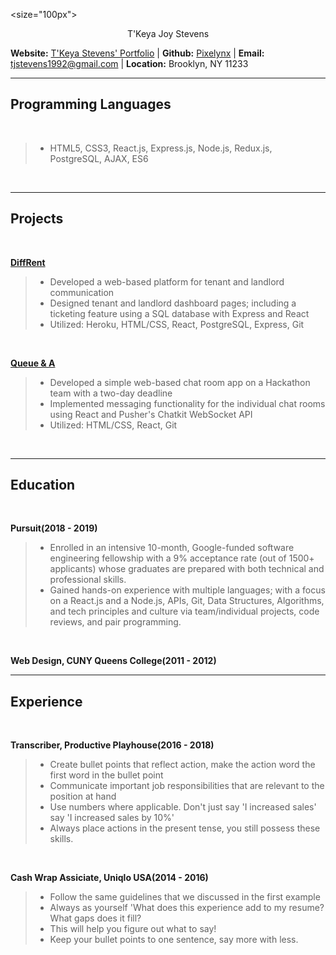 <size="100px"><p align="center" font-size="">T'Keya Joy Stevens</p></size>

**Website:** [T'Keya Stevens' Portfolio](https://tjstevens.info) |
**Github:** [Pixelynx](https://github.com/Pixelynx) |
**Email:** [tjstevens1992@gmail.com](mailto:tjstevens1992@gmail.com) |
**Location:** Brooklyn, NY 11233

- - - -

## Programming Languages

<br />

> * HTML5, CSS3, React.js, Express.js, Node.js, Redux.js, PostgreSQL, AJAX, ES6 

<br />

- - - -

## Projects

<br />

**[DiffRent](https://diff-rent.herokuapp.com)**   

> * Developed a web-based platform for tenant and landlord communication 
> * Designed tenant and landlord dashboard pages; including a ticketing feature using a SQL database with Express and React
> * Utilized: Heroku, HTML/CSS, React, PostgreSQL, Express, Git

<br />

**[Queue & A](https://github.com/Pixelynx/QueueNA)**   

> * Developed a simple web-based chat room app on a Hackathon team with a two-day deadline 
> * Implemented messaging functionality for the individual chat rooms using React and Pusher's Chatkit WebSocket API 
> * Utilized: HTML/CSS, React, Git

<br />

- - - -

## Education

<br />

**Pursuit(2018 - 2019)** 

> * Enrolled in an intensive 10-month, Google-funded software engineering fellowship with a 9% acceptance rate (out of 1500+ applicants) whose graduates are prepared with both technical and professional skills.
> * Gained hands-on experience with multiple languages; with a focus on a React.js and a Node.js, APIs, Git, Data Structures, Algorithms, and tech principles and culture via team/individual projects, code reviews, and pair programming.

<br />

**Web Design, CUNY Queens College(2011 - 2012)**   

- - - -

## Experience

<br />

**Transcriber, Productive Playhouse(2016 - 2018)**  

> * Create bullet points that reflect action, make the action word the first word in the bullet point
> * Communicate important job responsibilities that are relevant to the position at hand
> * Use numbers where applicable. Don't just say 'I increased sales' say 'I increased sales by 10%'
> * Always place actions in the present tense, you still possess these skills.

<br />

**Cash Wrap Assiciate, Uniqlo USA(2014 - 2016)**   

> * Follow the same guidelines that we discussed in the first example
> * Always as yourself 'What does this experience add to my resume? What gaps does it fill?
> * This will help you figure out what to say!
> * Keep your bullet points to one sentence, say more with less.
